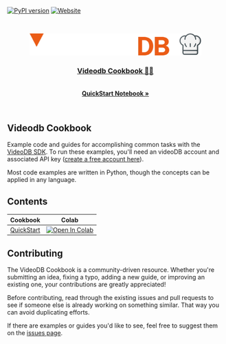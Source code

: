 <!-- PROJECT SHIELDS -->
<!--
*** Reference links are enclosed in brackets [ ] instead of parentheses ( ).
*** https://www.markdownguide.org/basic-syntax/#reference-style-links
-->


[![PyPI version][pypi-shield]][pypi-url]
[![Website][website-shield]][website-url]

<br />
<p align="center">
 <a href="https://docs.videodb.io/" target="_blank" align="center">
  <picture>
    <source media="(prefers-color-scheme: dark)" srcset="./images/videodb.png" style="max-width: 100%; width: 400px; margin-bottom: 20px">
    <img alt="VideoDb icon" src="./images/videodb.png" width="400px">
  </picture>

  <h3 align="center">Videodb Cookbook 👨‍🍳</h3>
  <p align="center">
    <br />
    <a href="https://github.com/video-db/videodb-cookbook/blob/main/quickstart/quickstart.ipynb"> <strong>QuickStart Notebook »</strong></a>
  </p>
</a>
</p>
<br />

## Videodb Cookbook
Example code and guides for accomplishing common tasks with the [VideoDB SDK](). To run these examples, you'll need an videoDB account and associated API key ([create a free account here](https://console.videodb.io)).

Most code examples are written in Python, though the concepts can be applied in any language.

## Contents
| Cookbook|  Colab |
|:-----:|:-----:|
| [QuickStart](https://github.com/video-db/videodb-cookbook/blob/main/quickstart/quickstart.ipynb)  | <a href="https://colab.research.google.com/github/video-db/videodb-cookbook/blob/main/quickstart/quickstart.ipynb" target="_parent"><img src="https://colab.research.google.com/assets/colab-badge.svg" alt="Open In Colab"/></a> |

## Contributing

The VideoDB Cookbook is a community-driven resource. Whether you're submitting an idea, fixing a typo, adding a new guide, or improving an existing one, your contributions are greatly appreciated!

Before contributing, read through the existing issues and pull requests to see if someone else is already working on something similar. That way you can avoid duplicating efforts.

If there are examples or guides you'd like to see, feel free to suggest them on the [issues page](https://github.com/video-db/videodb-cookbook/issues).

[pypi-shield]: https://img.shields.io/pypi/v/videodb?style=for-the-badge
[pypi-url]: https://pypi.org/project/videodb/
[website-shield]: https://img.shields.io/website?url=https%3A%2F%2Fvideodb.io%2F&style=for-the-badge&label=videodb.io
[website-url]: https://videodb.io/
